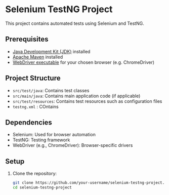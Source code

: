 # Selenium TestNG Project

This project contains automated tests using Selenium and TestNG.

## Prerequisites

- [Java Development Kit (JDK)](https://www.oracle.com/java/technologies/javase-downloads.html) installed
- [Apache Maven](https://maven.apache.org/download.cgi) installed
- [WebDriver executable](https://www.selenium.dev/documentation/en/webdriver/driver_requirements/) for your chosen browser (e.g. ChromeDriver)

## Project Structure

- `src/test/java`: Contains test classes
- `src/main/java`: Contains main application code (if applicable)
- `src/test/resources`: Contains test resources such as configuration files
- `testng.xml` : COntains 

## Dependencies

- Selenium: Used for browser automation
- TestNG: Testing framework
- WebDriver (e.g., ChromeDriver): Browser-specific drivers

## Setup

1. Clone the repository:

   ```bash
   git clone https://github.com/your-username/selenium-testng-project.git
   cd selenium-testng-project
